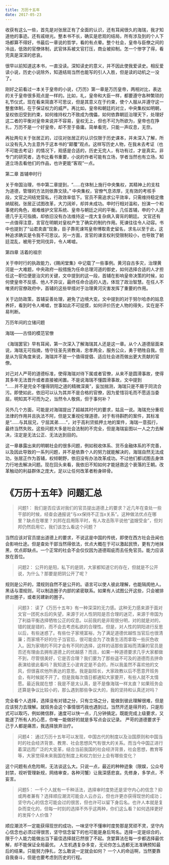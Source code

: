 ```yaml
---
title: 万历十五年
date: 2017-05-23
---
```


收获有这么一些，首先是对张居正有了全面的认识，还有耳闻很久的海瑞，我才知道他的事迹。还有戚继光。整本书不长，确实是悲观的结局，所有涉及到的个人下场都算不得好，书最后一章说的哲学，看的有点晕。整个社会，皇帝与臣僚之间的冷战，低效的官僚体制，武官体系被文官打压，商业被抑制。怎一个惨字了得，看完真是深深的悲哀。

很早以前知道这本书，一直没读。深知读史的意义，并不因此使我爱读史。相反爱读小说，历史小说除外，知道结局当然也能写的引人入胜，但是读的动机之一没了。

刚好之前看过一本关于皇帝的小说，《万历》第一章是万历皇帝，两相对比，表达的关于皇帝很多观点是一样的。比如，礼，皇帝和大臣一样，都要遵守各种繁琐的礼节仪式，现在看来简直不可思议，但是其意义在于约束，使个人服从并遵守这一整套体制，在于保证权力的威严。再比如，皇帝和朝廷的对立，中央集权如明朝，皇权依旧受到约束，如何维持权力不致成为傀儡，如何依靠朝廷治理天下，处理好这二者的平衡对皇帝来说并不容易，皇权无上，但也不可为所欲为，皇帝也在挣扎，万历不是一个好皇帝，却不至于昏庸。简单看完，只能一声叹息，无奈。

再扯两句关于张居正的，过往对张居正的认识仅限于历史课本，并未深入了解，所以没有先入为主意外于这本书的“颠覆”观点。这样写历史人物，在我未去考证（也不可能去考证）的情况下，观感是合适的，历史无完人，有功有过，才是真实。非专门的研究者，选书比看书重要，小说的作者可能有立场，学者当然也有立场，知道立场去看他们的作品，也许更能“客观”一点。

第二章 首辅申时行

关于帝国治理，书中第二章提到，“……在体制上施行中央集权，其精神上的支柱为道德，管理的方法则依靠文牍。”
中央集权，官僚气息浓厚，无有效的考核手段，文官之间结党营私，行政效率低下。官员不需追求公平效率，只需维持稳定缴纳赋税。张居正试图改革，大刀阔斧，却并未成功。申时行相对温和，扮演一个和事佬的角色，艰难维护文官系统、皇帝与朝廷之间的平衡。几任首辅，申的个人道德几乎无可指摘，却依旧没有办法维持这一庞大复杂病入膏肓的朝廷。
文官还有一点值得注意，言官在明朝对皇权产生了确实的制约作用。死谏往往令人动容。书中也提到了“讪君卖直”现象，臣子靠死谏骂皇帝博取青史留名，求名以至于此，这种追求确实是令我不可思议。另一方面，言官的谏言权利受限制较小，也导致了朝廷混乱，被用于党同伐异，令人唏嘘。

第四章 活着的祖宗

关于申时行的执政能力，《赐闲堂集》中记载了一些事例。黄河自古多灾，治理黄河是一大难题，中央政府一般措施为任命总理河道的御史，如何选择合适的人才担任这一职位便是治灾的关键，文中提到的这一段，首辅在影响皇帝决策的时候，如何使皇帝不反感、他人不异议，最终任命合适的人选，体现了政治智慧。在任人不唯贤的官僚政府中，首辅的这些举措对于治理黄河灾害发挥了重要的作用。

关于边防政策，首辅妥善处理，避免了边境大变。文中提到的对于努尔哈赤的姑息养奸，看到时令人唏嘘，世事如此不可捉摸，如何评价历史人物的得失，实在是不易判断。

万历年间的立储问题

海瑞——古怪的模范官僚

《海瑞罢官》早有耳闻，第一次深入了解海瑞其人还是这一章。从个人道德层面来说，海瑞无可指摘，恪守往圣先贤教诲，忠孝两全，服务公众，勇于牺牲自我。但是从为官角度来说，海瑞并不是一个值得提倡、适应社会进而做出更大贡献的官僚。

对己对人严苛的道德标准，使得海瑞对待下属或者官僚，从来不是圆滑事故，使得其多年无法晋升或者直接被闲置。不是说海瑞不懂圆滑事故，文中提到  
“……并不是完全不懂得阴阳之道的精微深奥”，妄加揣测，海瑞只是不屑于同流合污。即使如此，依旧可以认为其并不是合格的官僚，因为爱惜羽毛而不愿适当委屈，明知其不可而为之，当然令人敬佩，但于事何补？

另外几个方面，可能是对海瑞提出了超越其时代的要求，姑且一说。海瑞充分重视法律的作用并且执法不阿，但是又重视伦理道德，对于有待斟酌的案件，其标准是“……与其屈兄，宁屈其弟……”，对于高利贷抵押土地的案件，海瑞一意孤行，最终当然失败。这些问题大多是社会法制的不完全，但是海瑞妄图以一人之力去解决，注定是无法公正、无法达到目的。

这一章暴露出来的明朝社会的很多问题，例如税收体系、货币金融体系的不完善，以及因此导致的一系列问题，并不是依靠个人的努力就能解决的，海瑞自然无法成功，张居正作为首辅，权倾朝野，依旧没有办法改革成功。不过他们都试图去身体力行地去解决问题。现在回头来看，我依旧不知如何才能拯救这个衰落的王朝。改革触动的利益群体之庞大，足以让任何改革者粉身碎骨。



# 《万历十五年》问题汇总
> 问题1：
> 我们是否应该对我们的官员提出道德上的要求？近几年在查处一些干部的时候，经查会通报说“与xx保持不正当x关系”。这种做法优点在哪里？缺点在哪里？刘邦在启用陈平时，有人攻击陈平说他“盗嫂受金”，但刘邦仍然启用它，我们该怎么看这个问题？

当然应该对官员提出道德上的要求，不说这是中国的传统，即使在西方社会丑闻也会影响仕途。但是查处干部当然得依法，优点大概在于可以激起民愤，更有力地抹黑，优点即缺点。一个正常的社会不会仅仅因为道德瑕疵而去任免官员。能力应该放在首位。

> 问题2：
> 公开的是阳，私下的是阴，大家都知道它的存在，但就是不公开说，为什么？那要是把阴公开了呢？

规则是公开的，潜规则自然不是公开的。语言可以使人彼此理解，也能隔阂他人。黑话与潜规则，可以制造圈子内部的紧密联系。如果有人试图公开这些，只会被排挤出圈子，或者另建新的圈子。


> 问题3：
> 读了《万历十五年》有一种深深的无力感。这种无力感来源于面对文官一团死水后的失望，来源于对人性阴阳是否合理的迷茫，来源于帝国为了利益平衡选择牺牲公正的叹息。以前我的是非观很分明，对的就是对的，错的就是错的，而不会去考虑私欲的合理性。但是，对人性的阴阳进行反思以后，有些迷惑了。有些仕子家境富裕，为了满足道德优越性当官后也很清廉；而家境不好的仕子当官后，很可能会为了改善生活而拿取一些灰色收入。因为家境的不同才会有不同的选择，这样的话那些富裕而清廉的官员是否还有理由去拥有道德上的优越感？而且，如果一种道德要求几乎大家都做不到，尽管很美好，它是否合理？我们要为了那些遥不可及的道德而去拼命表演给彼此看吗？我知道王小波肯定是不会的，所以我虽然不喜欢他的文风，但很喜欢他所表达的意思。我是副班长，大家政教以后不愿意开班务会，有时候就不开了。但是我每次值日都通知大家要开，有些人就不太情愿。最近我就在想：我是不是太认真，是不是像海瑞一样太直？如果班务会还算是争议比较小的，那么遇到那些争议大的，我的坚持和认真还对吗？

完全看个人选择，选择没有对错之分，只有立场之分，能做到彼此理解很难，但是应该努力去理解。就班务会这个事情很巧我也遇到过。当然开还是得开的，只是形式可以取巧，例如微信群，速度可以快一点，几分钟搞定。既能完成上级要求，又能遂了所有人的心愿，你唯一能做好的就是多写点会议记录。
严苛的道德要求于己于人都是痛苦，我选择放弃治疗。

> 问题4：
> 通过万历十五年可以发现，中国古代的制度以及治国原则和中国当时的社会经济背景、教育、社会思想风气有很大的关系。而当今中国正进行着深远而广泛的大变革，结合当前我国的社会经济背景，社会思想，教育等等，大家觉得未来我国在制度上和权力划分上会有哪些变化？

这个问题有点危险啊，无法谈这么大。只说一点，最近的种种迹象（限娱，公众号封禁，视听管理新规，网络审查，各种河蟹）让我深感悲哀。先修身，多学点，不妄言。

> 问题5：
> 一千个人就有一千种活法，选择审时度势还是坚守内心的信念？抑或两者兼有？选择顺应潮流可能会人云亦云，但也许更亦获得现世的成功；坚守内心的信念可能会过的很苦，但也许可以留下身后名。也许人本就是复杂而变化的，但每一时刻的选择不外乎这两种，你们这么看？如何选择更好的发挥个人价值？

顺应潮流不一定能获得现世的成功，一味坚守不懂审时度势那是冥顽不灵，坚守内心信念也必须过得很苦，坚守信念留下的也可能是身后骂名。选择一定是综合的，限于个人能力能做出当下最佳选择就已然很了不起。贪婪算法在每一步都选择最优解，却不能保证全局最优。
人生机遇复杂多变，无论你怎么选都无法准确预知最后的结果。只能努力挣扎，怎么敢说一定就会如何？
一个人的命运啊，当然要靠自我奋斗，但是也要考虑到历史的行程。